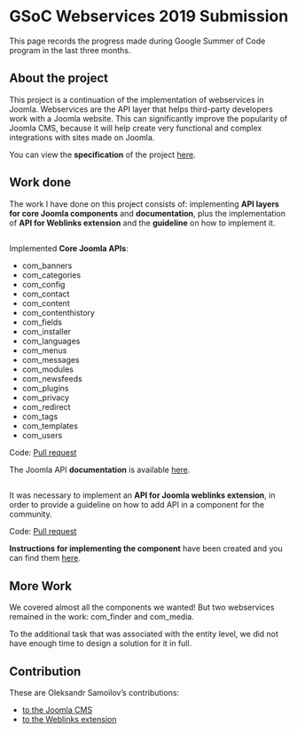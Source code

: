 # GSoC Webservices 2019 Submission

This page records the progress made during Google Summer of Code program in the last three months.

## About the project

This project is a continuation of the implementation of webservices in Joomla. Webservices are the API layer that
 helps third-party developers work with a Joomla website. This can significantly improve the popularity of Joomla
  CMS, because it will help create very functional and complex integrations with sites made on Joomla.

You can view the **specification** of the project [here](https://github.com/joomla-projects/gsoc19_webservices/blob/master/manual/en-US/gsoc-2019/specification.md).

## Work done

The work I have done on this project consists of: implementing **API layers for core Joomla components** and
 **documentation**, plus the implementation of **API for Weblinks extension** and the **guideline** on how to implement it.

##

Implemented **Core Joomla APIs**:

* com_banners
* com_categories
* com_config
* com_contact
* com_content
* com_contenthistory
* com_fields
* com_installer
* com_languages
* com_menus
* com_messages
* com_modules
* com_newsfeeds
* com_plugins
* com_privacy
* com_redirect
* com_tags
* com_templates
* com_users

Code: [Pull request](https://github.com/joomla/joomla-cms/pull/26002)

The Joomla API **documentation** is available [here](https://docs.joomla.org/J4.x:Joomla_Core_APIs).

##

It was necessary to implement an **API for Joomla weblinks extension**, in order to provide a guideline on how to add
 API in a component for the community.

Code: [Pull request](https://github.com/joomla-extensions/weblinks/pull/407)

**Instructions for implementing the component** have been created and you can find them [here](https://docs.joomla.org/J4.x:Adding_an_API_to_a_Joomla_Component).

## More Work
We covered almost all the components we wanted! But two webservices remained in the work: com_finder and com_media.

To the additional task that was associated with the entity level, we did not have enough time to design a solution for it in full.

## Contribution

These are Oleksandr Samoilov’s contributions:

* [to the Joomla CMS](https://github.com/joomla-projects/gsoc19_webservices/commits/api_components?author=a-samoylov)
* [to the Weblinks extension](https://github.com/a-samoylov/weblinks/commits/webservices?author=a-samoylov)
